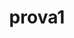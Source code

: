 ---
schema: ds-schema
title: prova1
organization: DISI
notes: dddd
license: 'https://creativecommons.org/licenses/by/4.0/'
category:
  - Economy
maintainer: Simone Bocca
maintainer_email: simone.bocca@gmail.com
knowledge_level: Language (L1)
---